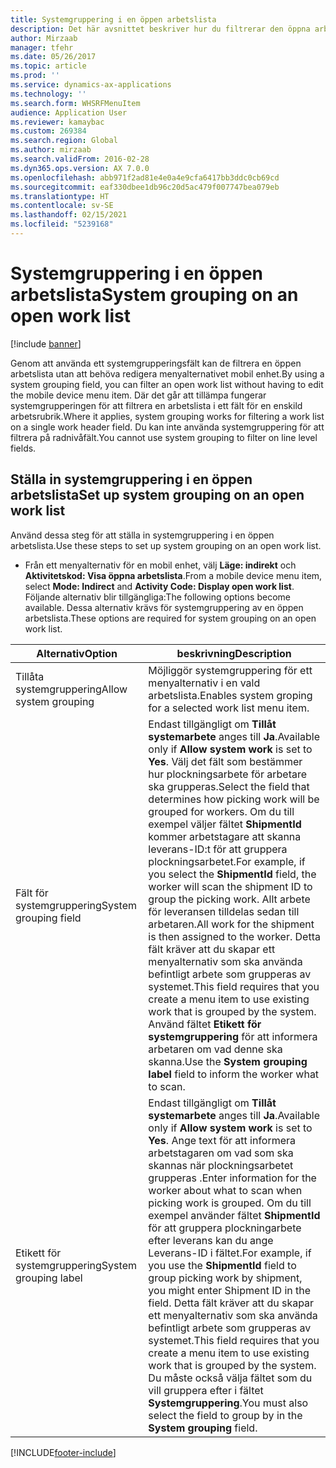```yaml
---
title: Systemgruppering i en öppen arbetslista
description: Det här avsnittet beskriver hur du filtrerar den öppna arbetslistan på en mobil enhet.
author: Mirzaab
manager: tfehr
ms.date: 05/26/2017
ms.topic: article
ms.prod: ''
ms.service: dynamics-ax-applications
ms.technology: ''
ms.search.form: WHSRFMenuItem
audience: Application User
ms.reviewer: kamaybac
ms.custom: 269384
ms.search.region: Global
ms.author: mirzaab
ms.search.validFrom: 2016-02-28
ms.dyn365.ops.version: AX 7.0.0
ms.openlocfilehash: abb971f2ad81e4e0a4e9cfa6417bb3ddc0cb69cd
ms.sourcegitcommit: eaf330dbee1db96c20d5ac479f007747bea079eb
ms.translationtype: HT
ms.contentlocale: sv-SE
ms.lasthandoff: 02/15/2021
ms.locfileid: "5239168"
---
```

# <a name="system-grouping-on-an-open-work-list"></a><span data-ttu-id="f78a9-103">Systemgruppering i en öppen arbetslista</span><span class="sxs-lookup"><span data-stu-id="f78a9-103">System grouping on an open work list</span></span>

[!include [banner](../includes/banner.md)]

<span data-ttu-id="f78a9-104">Genom att använda ett systemgrupperingsfält kan de filtrera en öppen arbetslista utan att behöva redigera menyalternativet mobil enhet.</span><span class="sxs-lookup"><span data-stu-id="f78a9-104">By using a system grouping field, you can filter an open work list without having to edit the mobile device menu item.</span></span>
<span data-ttu-id="f78a9-105">Där det går att tillämpa fungerar systemgrupperingen för att filtrera en arbetslista i ett fält för en enskild arbetsrubrik.</span><span class="sxs-lookup"><span data-stu-id="f78a9-105">Where it applies, system grouping works for filtering a work list on a single work header field.</span></span> <span data-ttu-id="f78a9-106">Du kan inte använda systemgruppering för att filtrera på radnivåfält.</span><span class="sxs-lookup"><span data-stu-id="f78a9-106">You cannot use system grouping to filter on line level fields.</span></span>

## <a name="set-up-system-grouping-on-an-open-work-list"></a><span data-ttu-id="f78a9-107">Ställa in systemgruppering i en öppen arbetslista</span><span class="sxs-lookup"><span data-stu-id="f78a9-107">Set up system grouping on an open work list</span></span>
<span data-ttu-id="f78a9-108">Använd dessa steg för att ställa in systemgruppering i en öppen arbetslista.</span><span class="sxs-lookup"><span data-stu-id="f78a9-108">Use these steps to set up system grouping on an open work list.</span></span>

-   <span data-ttu-id="f78a9-109">Från ett menyalternativ för en mobil enhet, välj **Läge: indirekt** och **Aktivitetskod: Visa öppna arbetslista**.</span><span class="sxs-lookup"><span data-stu-id="f78a9-109">From a mobile device menu item, select **Mode: Indirect** and **Activity Code: Display open work list**.</span></span> <span data-ttu-id="f78a9-110">Följande alternativ blir tillgängliga:</span><span class="sxs-lookup"><span data-stu-id="f78a9-110">The following options become available.</span></span> <span data-ttu-id="f78a9-111">Dessa alternativ krävs för systemgruppering av en öppen arbetslista.</span><span class="sxs-lookup"><span data-stu-id="f78a9-111">These options are required for system grouping on an open work list.</span></span> 

|        <span data-ttu-id="f78a9-112">Alternativ</span><span class="sxs-lookup"><span data-stu-id="f78a9-112">Option</span></span>         |                                                                                                                                                                                                                                                                         <span data-ttu-id="f78a9-113">beskrivning</span><span class="sxs-lookup"><span data-stu-id="f78a9-113">Description</span></span>                                                                                                                                                                                                                                                                         |
|-----------------------|-------------------------------------------------------------------------------------------------------------------------------------------------------------------------------------------------------------------------------------------------------------------------------------------------------------------------------------------------------------------------------------------------------------------------------------------------------------------------------------------------------------------------------------------------------------|
| <span data-ttu-id="f78a9-114">Tillåta systemgruppering</span><span class="sxs-lookup"><span data-stu-id="f78a9-114">Allow system grouping</span></span> |                                                                                                                                                                                                                                                 <span data-ttu-id="f78a9-115">Möjliggör systemgruppering för ett menyalternativ i en vald arbetslista.</span><span class="sxs-lookup"><span data-stu-id="f78a9-115">Enables system groping for a selected work list menu item.</span></span>                                                                                                                                                                                                                                                  |
| <span data-ttu-id="f78a9-116">Fält för systemgruppering</span><span class="sxs-lookup"><span data-stu-id="f78a9-116">System grouping field</span></span> | <span data-ttu-id="f78a9-117">Endast tillgängligt om <strong>Tillåt systemarbete</strong> anges till <strong>Ja</strong>.</span><span class="sxs-lookup"><span data-stu-id="f78a9-117">Available only if <strong>Allow system work</strong> is set to <strong>Yes</strong>.</span></span> <span data-ttu-id="f78a9-118">Välj det fält som bestämmer hur plockningsarbete för arbetare ska grupperas.</span><span class="sxs-lookup"><span data-stu-id="f78a9-118">Select the field that determines how picking work will be grouped for workers.</span></span> <span data-ttu-id="f78a9-119">Om du till exempel väljer fältet <strong>ShipmentId</strong> kommer arbetstagare att skanna leverans-ID:t för att gruppera plockningsarbetet.</span><span class="sxs-lookup"><span data-stu-id="f78a9-119">For example, if you select the <strong>ShipmentId</strong> field, the worker will scan the shipment ID to group the picking work.</span></span> <span data-ttu-id="f78a9-120">Allt arbete för leveransen tilldelas sedan till arbetaren.</span><span class="sxs-lookup"><span data-stu-id="f78a9-120">All work for the shipment is then assigned to the worker.</span></span> <span data-ttu-id="f78a9-121">Detta fält kräver att du skapar ett menyalternativ som ska använda befintligt arbete som grupperas av systemet.</span><span class="sxs-lookup"><span data-stu-id="f78a9-121">This field requires that you create a menu item to use existing work that is grouped by the system.</span></span> <span data-ttu-id="f78a9-122">Använd fältet <strong>Etikett för systemgruppering</strong> för att informera arbetaren om vad denne ska skanna.</span><span class="sxs-lookup"><span data-stu-id="f78a9-122">Use the <strong>System grouping label</strong> field to inform the worker what to scan.</span></span> |
| <span data-ttu-id="f78a9-123">Etikett för systemgruppering</span><span class="sxs-lookup"><span data-stu-id="f78a9-123">System grouping label</span></span> |                       <span data-ttu-id="f78a9-124">Endast tillgängligt om <strong>Tillåt systemarbete</strong> anges till <strong>Ja</strong>.</span><span class="sxs-lookup"><span data-stu-id="f78a9-124">Available only if <strong>Allow system work</strong> is set to <strong>Yes</strong>.</span></span> <span data-ttu-id="f78a9-125">Ange text för att informera arbetstagaren om vad som ska skannas när plockningsarbetet grupperas .</span><span class="sxs-lookup"><span data-stu-id="f78a9-125">Enter information for the worker about what to scan when picking work is grouped.</span></span> <span data-ttu-id="f78a9-126">Om du till exempel använder fältet <strong>ShipmentId</strong> för att gruppera plockningarbete efter leverans kan du ange Leverans-ID i fältet.</span><span class="sxs-lookup"><span data-stu-id="f78a9-126">For example, if you use the <strong>ShipmentId</strong> field to group picking work by shipment, you might enter Shipment ID in the field.</span></span> <span data-ttu-id="f78a9-127">Detta fält kräver att du skapar ett menyalternativ som ska använda befintligt arbete som grupperas av systemet.</span><span class="sxs-lookup"><span data-stu-id="f78a9-127">This field requires that you create a menu item to use existing work that is grouped by the system.</span></span> <span data-ttu-id="f78a9-128">Du måste också välja fältet som du vill gruppera efter i fältet <strong>Systemgruppering</strong>.</span><span class="sxs-lookup"><span data-stu-id="f78a9-128">You must also select the field to group by in the <strong>System grouping</strong> field.</span></span>                       |



[!INCLUDE[footer-include](../../includes/footer-banner.md)]